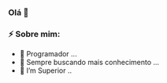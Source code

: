 ### Olá 👋

### ⚡ Sobre mim:

- 🔭 Programador ...
- 🌱 Sempre buscando mais conhecimento ...
- 👯 I’m Superior ..

<!--
**bieelz/Bieelz** is a ✨ _special_ ✨ repository because its `README.md` (this file) appears on your GitHub profile.


